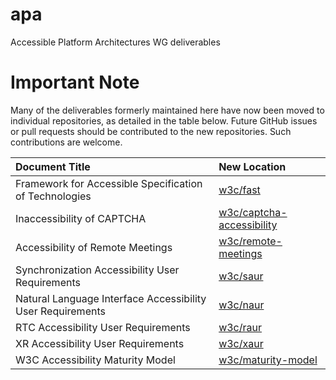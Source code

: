 # apa
Accessible Platform Architectures WG deliverables

# Important Note
Many of the deliverables formerly maintained here have now been moved to individual repositories, as detailed in the table below. Future GitHub issues or pull requests should be contributed to the new repositories. Such contributions are welcome.

| Document Title                                             | New Location                                                               |
|:-----------------------------------------------------------|:---------------------------------------------------------------------------|
| Framework for Accessible Specification of Technologies     | [w3c/fast](https://github.com/w3c/fast/)                                                                           |
| Inaccessibility of CAPTCHA                                 | [w3c/captcha-accessibility](https://github.com/w3c/captcha-accessibility/) |
| Accessibility of Remote Meetings                           | [w3c/remote-meetings](https://github.com/w3c/remote-meetings/)             |
| Synchronization Accessibility User Requirements            | [w3c/saur](https://github.com/w3c/saur/)                                   |
| Natural Language Interface Accessibility User Requirements | [w3c/naur](https://github.com/w3c/naur/)                                   |
| RTC Accessibility User Requirements                        | [w3c/raur](https://github.com/w3c/raur/)                                   |
| XR Accessibility User Requirements                         | [w3c/xaur](https://github.com/w3c/xaur/)   |
| W3C Accessibility Maturity Model                           | [w3c/maturity-model](https://github.com/w3c/maturity-model)   |

